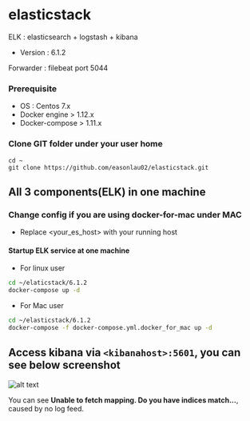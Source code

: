 # elasticstack
ELK : elasticsearch + logstash + kibana

* Version : 6.1.2

Forwarder : filebeat port 5044

### Prerequisite
* OS : Centos 7.x
* Docker engine > 1.12.x
* Docker-compose > 1.11.x

### Clone GIT folder under your user home
    
    cd ~
    git clone https://github.com/easonlau02/elasticstack.git

## All 3 components(ELK) in one machine

### Change config if you are using docker-for-mac under MAC
* Replace <your_es_host> with your running host
#### Startup ELK service at one machine
* For linux user
```bash
cd ~/elaticstack/6.1.2
docker-compose up -d
```
* For Mac user
```bash
cd ~/elasticstack/6.1.2
docker-compose -f docker-compose.yml.docker_for_mac up -d
```
    
## Access kibana via `<kibanahost>:5601`, you can see below screenshot
![alt text](https://raw.githubusercontent.com/easonlau02/elasticstack/master/6.1.2/kibana_up.png "kibana_up")

You can see **Unable to fetch mapping. Do you have indices match...**, caused by no log feed.
